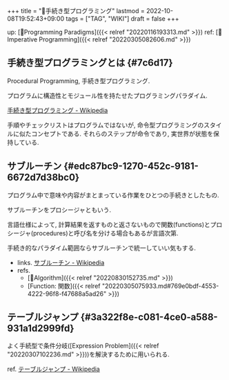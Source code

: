 +++
title = "📝手続き型プログラミング"
lastmod = 2022-10-08T19:52:43+09:00
tags = ["TAG", "WIKI"]
draft = false
+++

up: [📁Programming Paradigms]({{< relref "20220116193313.md" >}}) ref: [📝Imperative Programming]({{< relref "20220305082606.md" >}})


## 手続き型プログラミングとは {#7c6d17}

Procedural Programming, 手続き型プログラミング.

プログラムに構造性とモジュール性を持たせたプログラミングパラダイム.

[手続き型プログラミング - Wikipedia](https://ja.wikipedia.org/wiki/%E6%89%8B%E7%B6%9A%E3%81%8D%E5%9E%8B%E3%83%97%E3%83%AD%E3%82%B0%E3%83%A9%E3%83%9F%E3%83%B3%E3%82%B0)

手順やチェックリストはプログラムではないが, 命令型プログラミングのスタイルに似たコンセプトである. それらのステップが命令であり, 実世界が状態を保持している.


## サブルーチン {#edc87bc9-1270-452c-9181-6672d7d38bc0}

プログラム中で意味や内容がまとまっている作業をひとつの手続きとしたもの.

サブルーチンをプロシージャともいう.

言語仕様によって, 計算結果を返すものと返さないもので関数(functions)とプロシージャ(procedures)と呼び名を分ける場合もあるが言語次第.

手続き的なパラダイム範囲ならサブルーチンで統一していい気もする.

-   links. [サブルーチン - Wikipedia](http://ja.wikipedia.org/wiki/%E3%82%B5%E3%83%96%E3%83%AB%E3%83%BC%E3%83%81%E3%83%B3)
-   refs.
    -   [🔖Algorithm]({{< relref "20220830152735.md" >}})
    -   [Function: 関数]({{< relref "20220305075933.md#769e0bdf-4553-4222-96f8-f47688a5ad26" >}})


## テーブルジャンプ {#3a322f8e-c081-4ce0-a588-931a1d2999fd}

よく手続型で条件分岐([Expression Problem]({{< relref "20220307102236.md" >}}))を解決するために用いられる.

ref. [テーブルジャンプ - Wikipedia](https://ja.wikipedia.org/wiki/%E3%83%86%E3%83%BC%E3%83%96%E3%83%AB%E3%82%B8%E3%83%A3%E3%83%B3%E3%83%97)
